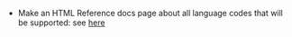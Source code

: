 - Make an HTML Reference docs page about all language codes that will be supported: see [here](https://datatracker.ietf.org/doc/html/rfc5646)